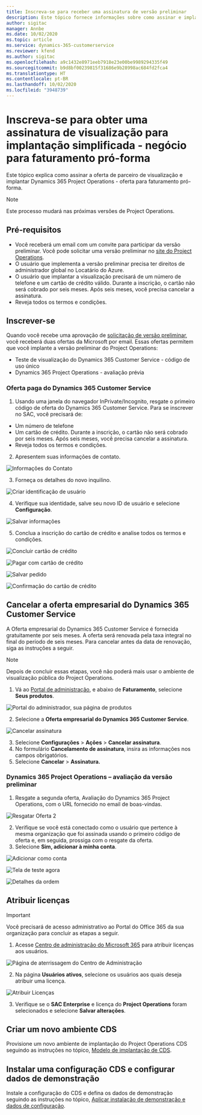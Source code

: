 ```yaml
---
title: Inscreva-se para receber uma assinatura de versão preliminar
description: Este tópico fornece informações sobre como assinar e implantar a implantação simplificada do Project Operations - transação para faturamento pró-forma.
author: sigitac
manager: Annbe
ms.date: 10/02/2020
ms.topic: article
ms.service: dynamics-365-customerservice
ms.reviewer: kfend
ms.author: sigitac
ms.openlocfilehash: a9c1432e8971eeb7918e23e00be9989294335f49
ms.sourcegitcommit: b9d8bf00239815f31686e9b28998ac684fd2fca4
ms.translationtype: HT
ms.contentlocale: pt-BR
ms.lasthandoff: 10/02/2020
ms.locfileid: "3948739"
---
```

# <a name="sign-up-for-a-preview-subscription-for-lite-deployment--deal-to-proforma-invoicing"></a>Inscreva-se para obter uma assinatura de visualização para implantação simplificada - negócio para faturamento pró-forma

Este tópico explica como assinar a oferta de parceiro de visualização e implantar Dynamics 365 Project Operations - oferta para faturamento pró-forma.

> [!NOTE]
> Este processo mudará nas próximas versões de Project Operations.

## <a name="prerequisites"></a>Pré-requisitos

- Você receberá um email com um convite para participar da versão preliminar. Você pode solicitar uma versão preliminar no [site do Project Operations](https://dynamics.microsoft.com/en-us/project-operations/overview/).
- O usuário que implementa a versão preliminar precisa ter direitos de administrador global no Locatário do Azure.
- O usuário que implantar a visualização precisará de um número de telefone e um cartão de crédito válido. Durante a inscrição, o cartão não será cobrado por seis meses. Após seis meses, você precisa cancelar a assinatura. 
- Reveja todos os termos e condições.

## <a name="subscribe"></a>Inscrever-se

Quando você recebe uma aprovação de [solicitação de versão preliminar](https://forms.office.com/FormsPro/Pages/ResponsePage.aspx?id=v4j5cvGGr0GRqy180BHbR56j8lZs0FdAvwT75_WNFyxUMkRDV1NYQU5TNjE2VjhKOVBUNVg2R0s1NC4u), você receberá duas ofertas da Microsoft por email. Essas ofertas permitem que você implante a versão preliminar do Project Operations:

- Teste de visualização do Dynamics 365 Customer Service - código de uso único
- Dynamics 365 Project Operations - avaliação prévia

### <a name="dynamics-365-customer-service-paid-offer"></a>Oferta paga do Dynamics 365 Customer Service

1. Usando uma janela do navegador InPrivate/Incognito, resgate o primeiro código de oferta do Dynamics 365 Customer Service. Para se inscrever no SAC, você precisará de:

- Um número de telefone
- Um cartão de crédito. Durante a inscrição, o cartão não será cobrado por seis meses. Após seis meses, você precisa cancelar a assinatura.
- Reveja todos os termos e condições.

2. Apresentem suas informações de contato.

![Informações do Contato](./media/1ContactInformation.png)

3. Forneça os detalhes do novo inquilino.

![Criar identificação de usuário](./media/2CreateUserID.png)

4. Verifique sua identidade, salve seu novo ID de usuário e selecione **Configuração**.

![Salvar informações](./media/3SaveInfo.png)

5. Conclua a inscrição do cartão de crédito e analise todos os termos e condições. 

![Concluir cartão de crédito](./media/4CompleteCreditCard.png)

![Pagar com cartão de crédito](./media/5CreditCardCheckout.png)

![Salvar pedido](./media/6SaveOrder.png)

![Confirmação do cartão de crédito](./media/7Confirmation.png)

## <a name="cancel-the-dynamics-365-customer-service-enterprise-offer"></a>Cancelar a oferta empresarial do Dynamics 365 Customer Service

A Oferta empresarial do Dynamics 365 Customer Service é fornecida gratuitamente por seis meses. A oferta será renovada pela taxa integral no final do período de seis meses. Para cancelar antes da data de renovação, siga as instruções a seguir. 

> [!NOTE]
> Depois de concluir essas etapas, você não poderá mais usar o ambiente de visualização pública do Project Operations.

1. Vá ao [Portal de administração](https://admin.microsoft.com/), e abaixo de **Faturamento**, selecione **Seus produtos**.

![Portal do administrador, sua página de produtos](./media/8AdminPortal.png)

2. Selecione a **Oferta empresarial do Dynamics 365 Customer Service**.

![Cancelar assinatura](./media/9CancelSubscription.png)

3. Selecione **Configurações** > **Ações** > **Cancelar assinatura**.
4. No formulário **Cancelamento de assinatura**, insira as informações nos campos obrigatórios.
5. Selecione **Cancelar** > **Assinatura.**

### <a name="dynamics-365-project-operations--preview-trial"></a>Dynamics 365 Project Operations – avaliação da versão preliminar

1. Resgate a segunda oferta, Avaliação do Dynamics 365 Project Operations, com o URL fornecido no email de boas-vindas.

![Resgatar Oferta 2](./media/10RedeemOffer2.png)

2. Verifique se você está conectado como o usuário que pertence à mesma organização que foi assinada usando o primeiro código de oferta e, em seguida, prossiga com o resgate da oferta. 
3. Selecione **Sim, adicionar à minha conta**.

![Adicionar como conta](./media/11AddToAccount.png)

![Tela de teste agora](./media/12TryNow.png)

![Detalhes da ordem](./media/13Confirmation.png)

## <a name="assign-licenses"></a>Atribuir licenças

> [!IMPORTANT]
> Você precisará de acesso administrativo ao Portal do Office 365 da sua organização para concluir as etapas a seguir.

1. Acesse [Centro de administração do Microsoft 365](https://portal.office.com/) para atribuir licenças aos usuários.

![Página de aterrissagem do Centro de Administração](./media/14AdminPortal.png)

2. Na página **Usuários ativos**, selecione os usuários aos quais deseja atribuir uma licença.

![Atribuir Licenças](./media/15AssignLicenses.png)

3. Verifique se o **SAC Enterprise** e licença do **Project Operations** foram selecionados e selecione **Salvar alterações**.

## <a name="create-a-new-cds-environment"></a>Criar um novo ambiente CDS

Provisione um novo ambiente de implantação do Project Operations CDS seguindo as instruções no tópico, [Modelo de implantação de CDS](lite-deployment.md).

## <a name="install-a-cds-configuration-and-setup-demo-data"></a>Instalar uma configuração CDS e configurar dados de demonstração

Instale a configuração do CDS e defina os dados de demonstração seguindo as instruções no tópico, [Aplicar instalação de demonstração e dados de configuração](lite-apply-demo-setup-config-data.md).

